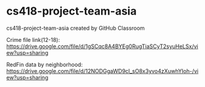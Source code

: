 # cs418-project-team-asia
cs418-project-team-asia created by GitHub Classroom

Crime file link(12-18): https://drive.google.com/file/d/1gSCqc8A4BYEg0RugTiaSCyT2syuHeLSx/view?usp=sharing

RedFin data by neighborhood: https://drive.google.com/file/d/12NODGgaWD9cl_sO8x3yvo4zXuwhYIoh-/view?usp=sharing 


